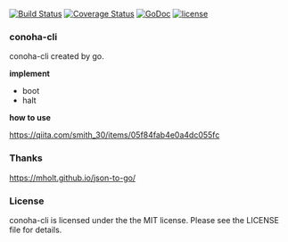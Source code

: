[![Build Status](https://secure.travis-ci.org/smith-30/conoha-cli.png?branch=master)](http://travis-ci.org/smith-30/conoha-cli)
[![Coverage Status](https://coveralls.io/repos/smith-30/conoha-cli/badge.svg?branch=master)](https://coveralls.io/r/smith-30/conoha-cli?branch=master)
[![GoDoc](https://godoc.org/github.com/smith-30/conoha-cli?status.svg)](https://godoc.org/github.com/smith-30/conoha-cli)
[![license](https://img.shields.io/badge/license-MIT-4183c4.svg)](https://github.com/smith-30/conoha-cli/blob/master/LICENSE)

### conoha-cli

conoha-cli created by go.

__implement__

- boot
- halt

__how to use__

https://qiita.com/smith_30/items/05f84fab4e0a4dc055fc

### Thanks

https://mholt.github.io/json-to-go/

### License

conoha-cli is licensed under the the MIT license. Please see the LICENSE file for details.
